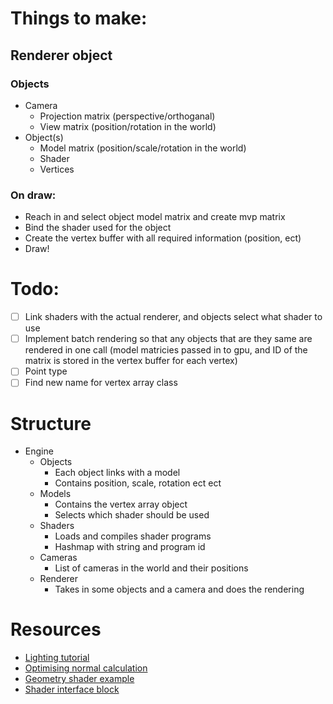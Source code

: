 # Things to make:

## Renderer object
### Objects
 - Camera
    - Projection matrix (perspective/orthoganal)
    - View matrix (position/rotation in the world)
 - Object(s)
    - Model matrix (position/scale/rotation in the world)
    - Shader
    - Vertices
### On draw:
   - Reach in and select object model matrix and create mvp matrix
   - Bind the shader used for the object
   - Create the vertex buffer with all required information (position, ect)
   - Draw!

# Todo:
 - [ ] Link shaders with the actual renderer, and objects select what shader to
       use
 - [ ] Implement batch rendering so that any objects that are they same are
       rendered in one call (model matricies passed in to gpu, and ID of the
       matrix is stored in the vertex buffer for each vertex)
 - [ ] Point type
 - [ ] Find new name for vertex array class

# Structure
 - Engine
    - Objects
       - Each object links with a model
       - Contains position, scale, rotation ect ect
    - Models
       - Contains the vertex array object
       - Selects which shader should be used
    - Shaders
       - Loads and compiles shader programs
       - Hashmap with string and program id
    - Cameras
       - List of cameras in the world and their positions
    - Renderer
       - Takes in some objects and a camera and does the rendering

# Resources
 - [Lighting tutorial](https://shader-tutorial.dev/intermediates/lighting/)
 - [Optimising normal calculation](https://www.iquilezles.org/www/articles/normals/normals.htm)
 - [Geometry shader example](https://stackoverflow.com/questions/25434419/glsl-custom-no-interpolation-of-triangles-with-vertex-colors/25508724#25508724)
 - [Shader interface block](https://www.khronos.org/opengl/wiki/Interface_Block_(GLSL))